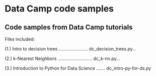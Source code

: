 # Data Camp code samples
## Code samples from Data Camp tutorials

Files included:

(1.) Intro to decision trees ....................... dc_decision_trees.py...

(2.) k-Nearest Neighbors ........................... dc_k-nn.py...

(3.) Introduction to Python for Data Science ....... dc_intro-py-for-ds.py
